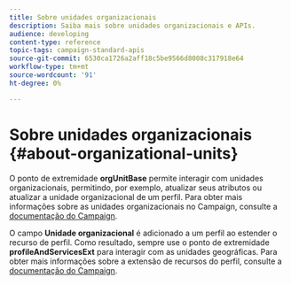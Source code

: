 ```yaml
---
title: Sobre unidades organizacionais
description: Saiba mais sobre unidades organizacionais e APIs.
audience: developing
content-type: reference
topic-tags: campaign-standard-apis
source-git-commit: 6530ca1726a2aff18c5be9566d8008c317918e64
workflow-type: tm+mt
source-wordcount: '91'
ht-degree: 0%

---
```



# Sobre unidades organizacionais {#about-organizational-units}

O ponto de extremidade **orgUnitBase** permite interagir com unidades organizacionais, permitindo, por exemplo, atualizar seus atributos ou atualizar a unidade organizacional de um perfil. Para obter mais informações sobre as unidades organizacionais no Campaign, consulte a [documentação do Campaign](https://experienceleague.adobe.com/docs/campaign-standard/using/administrating/users-and-security/organizational-units.html#administrating).

O campo **Unidade organizacional** é adicionado a um perfil ao estender o recurso de perfil. Como resultado, sempre use o ponto de extremidade **profileAndServicesExt** para interagir com as unidades geográficas. Para obter mais informações sobre a extensão de recursos do perfil, consulte a [documentação do Campaign](https://experienceleague.adobe.com/docs/campaign-standard/using/administrating/users-and-security/organizational-units.html#partitioning-profiles).
